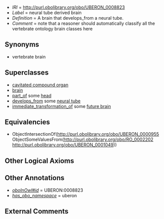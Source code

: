  * *IRI* = http://purl.obolibrary.org/obo/UBERON_0008823
 * *Label* = neural tube derived brain
 * *Definition* = A brain that develops_from a neural tube.
 * *Comment* = note that a reasoner should automatically classify all the vertebrate ontology brain classes here

## Synonyms

 * vertebrate brain

## Superclasses

 * [cavitated compound organ](../../UBERON/89/UBERON_0000489.md)
 * [brain](../../UBERON/55/UBERON_0000955.md)
 * [part_of](../../BFO/50/BFO_0000050.md) some [head](../../UBERON/33/UBERON_0000033.md)
 * [develops_from](../../RO/02/RO_0002202.md) some [neural tube](../../UBERON/49/UBERON_0001049.md)
 * [immediate_transformation_of](../../SIO/58/SIO_000658.md) some [future brain](../../UBERON/38/UBERON_0006238.md)

## Equivalencies

 * ObjectIntersectionOf(<http://purl.obolibrary.org/obo/UBERON_0000955> ObjectSomeValuesFrom(<http://purl.obolibrary.org/obo/RO_0002202> <http://purl.obolibrary.org/obo/UBERON_0001049>))

## Other Logical Axioms


## Other Annotations

 * *[oboInOwl#id](../../id/oboInOwl#id.md)* = UBERON:0008823
 * *[has_obo_namespace](../../ce/oboInOwl#hasOBONamespace.md)* = uberon

## External Comments

